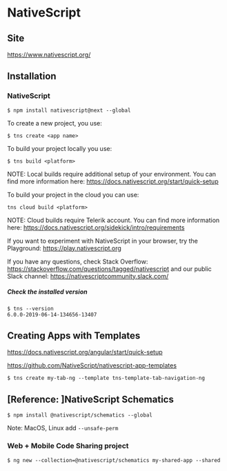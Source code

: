 # NativeScript

## Site

https://www.nativescript.org/

## Installation

### NativeScript

```
$ npm install nativescript@next --global 
```


To create a new project, you use:

```
$ tns create <app name>
```

To build your project locally you use:
```
$ tns build <platform>
```

NOTE: Local builds require additional setup of your environment. You can find more information here: https://docs.nativescript.org/start/quick-setup


To build your project in the cloud you can use:
```
tns cloud build <platform>
```

NOTE: Cloud builds require Telerik account. You can find more information here: https://docs.nativescript.org/sidekick/intro/requirements


If you want to experiment with NativeScript in your browser, try the Playground: https://play.nativescript.org


If you have any questions, check Stack Overflow: https://stackoverflow.com/questions/tagged/nativescript and our public Slack channel: https://nativescriptcommunity.slack.com/


##### Check the installed version

```
$ tns --version
6.0.0-2019-06-14-134656-13407
```

## Creating Apps with Templates

https://docs.nativescript.org/angular/start/quick-setup

https://github.com/NativeScript/nativescript-app-templates

```
$ tns create my-tab-ng --template tns-template-tab-navigation-ng
```

## [Reference: ]NativeScript Schematics

```
$ npm install @nativescript/schematics --global 
```

Note: MacOS, Linux add `--unsafe-perm`


### Web + Mobile Code Sharing project

```
$ ng new --collection=@nativescript/schematics my-shared-app --shared
```

